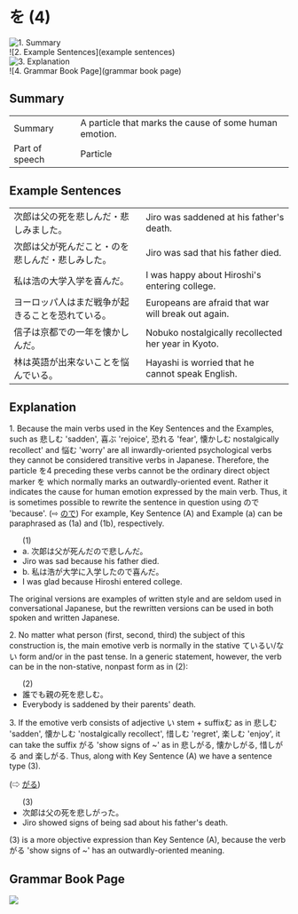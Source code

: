 # を (4)

![1. Summary](summary)<br>
![2. Example Sentences](example sentences)<br>
![3. Explanation](explanation)<br>
![4. Grammar Book Page](grammar book page)<br>


## Summary

<table><tr>   <td>Summary</td>   <td>A particle that marks the cause of some human emotion.</td></tr><tr>   <td>Part of speech</td>   <td>Particle</td></tr></table>

## Example Sentences

<table><tr>   <td>次郎は父の死を悲しんだ・悲しみました。</td>   <td>Jiro was saddened at his father's death.</td></tr><tr>   <td>次郎は父が死んだこと・のを悲しんだ・悲しみした。</td>   <td>Jiro was sad that his father died.</td></tr><tr>   <td>私は浩の大学入学を喜んだ。</td>   <td>I was happy about Hiroshi's entering college.</td></tr><tr>   <td>ヨーロッパ人はまだ戦争が起きることを恐れている。</td>   <td>Europeans are afraid that war will break out again.</td></tr><tr>   <td>信子は京都での一年を懐かしんだ。</td>   <td>Nobuko nostalgically recollected her year in Kyoto.</td></tr><tr>   <td>林は英語が出来ないことを悩んでいる。</td>   <td>Hayashi is worried that he cannot speak English.</td></tr></table>

## Explanation

<p>1. Because the main verbs used in the Key Sentences and the Examples, such as 悲しむ 'sadden', 喜ぶ 'rejoice', 恐れる 'fear', 懐かしむ nostalgically recollect' and 悩む 'worry' are all inwardly-oriented psychological verbs they cannot be considered transitive verbs in Japanese. Therefore, the particle <span class="cloze">を</span>4 preceding these verbs cannot be the ordinary direct object marker を which normally marks an outwardly-oriented event. Rather it indicates the cause for human emotion expressed by the main verb. Thus, it is sometimes possible to rewrite the sentence in question using ので 'because'. (⇨ <a href="#㊦ ので">ので</a>) For example, Key Sentence (A) and Example (a) can be paraphrased as (1a) and (1b), respectively.</p>  <ul>(1) <li>a. 次郞は父が死んだので悲しんだ。</li> <li>Jiro was sad because his father died.</li> <div class="divide"></div> <li>b. 私は浩が大学に入学したので喜んだ。</li> <li>I was glad because Hiroshi entered college.</li> </ul>  <p>The original versions are examples of written style and are seldom used in conversational Japanese, but the rewritten versions can be used in both spoken and written Japanese.</p>  <p>2. No matter what person (first, second, third) the subject of this construction is, the main emotive verb is normally in the stative ているい/ない form and/or in the past tense. In a generic statement, however, the verb can be in the non-stative, nonpast form as in (2):</p>  <ul>(2) <li>誰でも親の死<span class="cloze">を</span>悲しむ。</li> <li>Everybody is saddened by their parents' death.</li> </ul>  <p>3. If the emotive verb consists of adjective い stem + suffixむ as in 悲しむ 'sadden', 懐かしむ 'nostalgically recollect', 惜しむ 'regret', 楽しむ 'enjoy', it can take the suffix がる 'show signs of ~' as in 悲しがる, 懐かしがる, 惜しがる and 楽しがる. Thus, along with Key Sentence (A) we have a sentence type (3).</p>   <p>(⇨ <a href="#㊦ がる">がる</a>)</p>  <ul>(3) <li>次郞は父の死<span class="cloze">を</span>悲しがった。</li> <li>Jiro showed signs of being sad about his father's death.</li> </ul>  <p>(3) is a more objective expression than Key Sentence (A), because the verb がる 'show signs of ~' has an outwardly-oriented meaning.</p>

## Grammar Book Page

![](../img/Basicを4.png)

